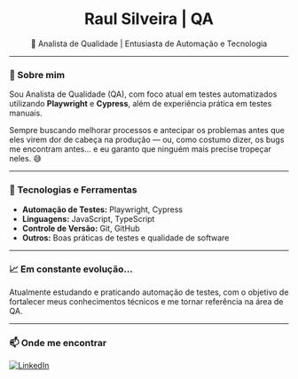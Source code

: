 <h1 align="center">Raul Silveira | QA</h1>

<p align="center">
  🔧 Analista de Qualidade | Entusiasta de Automação e Tecnologia
</p>

---

### 👋 Sobre mim

Sou Analista de Qualidade (QA), com foco atual em testes automatizados utilizando **Playwright** e **Cypress**, além de experiência prática em testes manuais. 

Sempre buscando melhorar processos e antecipar os problemas antes que eles virem dor de cabeça na produção — ou, como costumo dizer, os bugs me encontram antes... e eu garanto que ninguém mais precise tropeçar neles. 😅

---

### 🚀 Tecnologias e Ferramentas

- **Automação de Testes:** Playwright, Cypress  
- **Linguagens:** JavaScript, TypeScript  
- **Controle de Versão:** Git, GitHub  
- **Outros:** Boas práticas de testes e qualidade de software  

---

### 📈 Em constante evolução...

Atualmente estudando e praticando automação de testes, com o objetivo de fortalecer meus conhecimentos técnicos e me tornar referência na área de QA.

---

### 📫 Onde me encontrar

[![LinkedIn](https://img.shields.io/badge/LinkedIn-blue?logo=linkedin&logoColor=white)](https://www.linkedin.com/in/teu-usuario-linkedin)  
